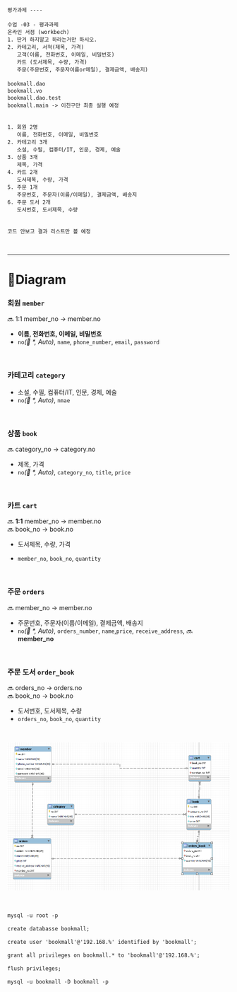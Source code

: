 ```text
평가과제 ----

수업 -03 - 평과과제
온라인 서점 (workbech)
1. 딴거 하지말고 하라는거만 하시오.
2. 카테고리, 서적(제목, 가격)
   고객(이름, 전화번호, 이메일, 비밀번호)
   카트 (도서제목, 수량, 가격)
   주문(주문번호, 주문자이름or메일), 결제금액, 배송지)

bookmall.dao
bookmall.vo
bookmall.dao.test
bookmall.main -> 이친구만 최종 실행 예정


1. 회원 2명
   이름, 전화번호, 이메일, 비밀번호
2. 카테고리 3개
   소설, 수필, 컴퓨터/IT, 인문, 경제, 예술
3. 상품 3개
   제목, 가격
4. 카트 2개
   도서제목, 수량, 가격
5. 주문 1개
   주문번호, 주문자(이름/이메일), 결제금액, 배송지
6. 주문 도서 2개
   도서번호, 도서제목, 수량


코드 안보고 결과 리스트만 볼 예정

```

<br/>

---

# 📃Diagram

### 회원 `member`

🔜 1:1 member_no -> member.no

* **이름, 전화번호, 이메일, 비밀번호**
* `no`_(🔑 *, Auto)_, `name`, `phone_number`, `email`, `password`

<br/>

### 카테고리 `category`

* 소설, 수필, 컴퓨터/IT, 인문, 경제, 예술
* `no`_(🔑 *, Auto)_, `nmae`

<br/>

### 상품 `book`

🔜 category_no -> category.no

* 제목, 가격
* `no`_(🔑 *, Auto)_, `category_no`, `title`, `price`

<br/>

### 카트 `cart`

🔜 **1:1** member_no -> member.no   
🔜 book_no -> book.no

* 도서제목, 수량, 가격
* `member_no`, `book_no`, `quantity`

  <br/>

### 주문 `orders`

🔜 member_no -> member.no

* 주문번호, 주문자(이름/이메일), 결제금액, 배송지
* `no`_(🔑 *, Auto)_, `orders_number`, `name`,`price`, `receive_address`, 🔜 **member_no**

<br/>

### 주문 도서 `order_book`

🔜 orders_no -> orders.no  
🔜 book_no -> book.no

* 도서번호, 도서제목, 수량
* `orders_no`, `book_no`, `quantity`

<br/>

![img.png](img.png)



<br/>

```mysql
mysql -u root -p
```

```mysql
create databasse bookmall;
```

```mysql
create user 'bookmall'@'192.168.%' identified by 'bookmall';
```

```mysql
grant all privileges on bookmall.* to 'bookmall'@'192.168.%';
```

```mysql
flush privileges; 
```
```mysql
mysql -u bookmall -D bookmall -p
```


